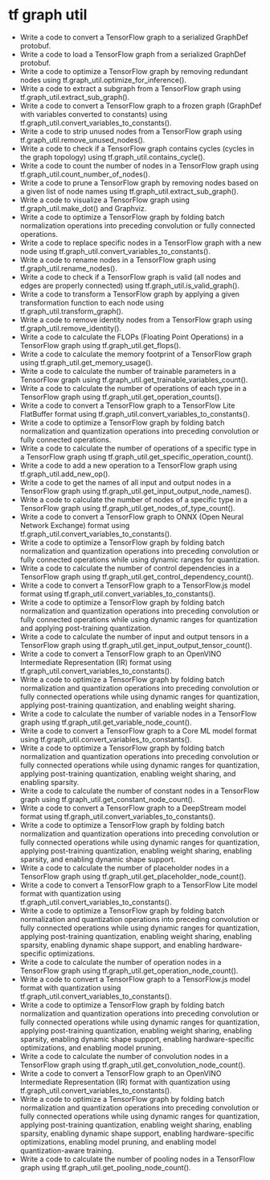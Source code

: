 # tf graph util

- Write a code to convert a TensorFlow graph to a serialized GraphDef protobuf.
- Write a code to load a TensorFlow graph from a serialized GraphDef protobuf.
- Write a code to optimize a TensorFlow graph by removing redundant nodes using tf.graph_util.optimize_for_inference().
- Write a code to extract a subgraph from a TensorFlow graph using tf.graph_util.extract_sub_graph().
- Write a code to convert a TensorFlow graph to a frozen graph (GraphDef with variables converted to constants) using tf.graph_util.convert_variables_to_constants().
- Write a code to strip unused nodes from a TensorFlow graph using tf.graph_util.remove_unused_nodes().
- Write a code to check if a TensorFlow graph contains cycles (cycles in the graph topology) using tf.graph_util.contains_cycle().
- Write a code to count the number of nodes in a TensorFlow graph using tf.graph_util.count_number_of_nodes().
- Write a code to prune a TensorFlow graph by removing nodes based on a given list of node names using tf.graph_util.extract_sub_graph().
- Write a code to visualize a TensorFlow graph using tf.graph_util.make_dot() and Graphviz.
- Write a code to optimize a TensorFlow graph by folding batch normalization operations into preceding convolution or fully connected operations.
- Write a code to replace specific nodes in a TensorFlow graph with a new node using tf.graph_util.convert_variables_to_constants().
- Write a code to rename nodes in a TensorFlow graph using tf.graph_util.rename_nodes().
- Write a code to check if a TensorFlow graph is valid (all nodes and edges are properly connected) using tf.graph_util.is_valid_graph().
- Write a code to transform a TensorFlow graph by applying a given transformation function to each node using tf.graph_util.transform_graph().
- Write a code to remove identity nodes from a TensorFlow graph using tf.graph_util.remove_identity().
- Write a code to calculate the FLOPs (Floating Point Operations) in a TensorFlow graph using tf.graph_util.get_flops().
- Write a code to calculate the memory footprint of a TensorFlow graph using tf.graph_util.get_memory_usage().
- Write a code to calculate the number of trainable parameters in a TensorFlow graph using tf.graph_util.get_trainable_variables_count().
- Write a code to calculate the number of operations of each type in a TensorFlow graph using tf.graph_util.get_operation_counts().
- Write a code to convert a TensorFlow graph to a TensorFlow Lite FlatBuffer format using tf.graph_util.convert_variables_to_constants().
- Write a code to optimize a TensorFlow graph by folding batch normalization and quantization operations into preceding convolution or fully connected operations.
- Write a code to calculate the number of operations of a specific type in a TensorFlow graph using tf.graph_util.get_specific_operation_count().
- Write a code to add a new operation to a TensorFlow graph using tf.graph_util.add_new_op().
- Write a code to get the names of all input and output nodes in a TensorFlow graph using tf.graph_util.get_input_output_node_names().
- Write a code to calculate the number of nodes of a specific type in a TensorFlow graph using tf.graph_util.get_nodes_of_type_count().
- Write a code to convert a TensorFlow graph to ONNX (Open Neural Network Exchange) format using tf.graph_util.convert_variables_to_constants().
- Write a code to optimize a TensorFlow graph by folding batch normalization and quantization operations into preceding convolution or fully connected operations while using dynamic ranges for quantization.
- Write a code to calculate the number of control dependencies in a TensorFlow graph using tf.graph_util.get_control_dependency_count().
- Write a code to convert a TensorFlow graph to a TensorFlow.js model format using tf.graph_util.convert_variables_to_constants().
- Write a code to optimize a TensorFlow graph by folding batch normalization and quantization operations into preceding convolution or fully connected operations while using dynamic ranges for quantization and applying post-training quantization.
- Write a code to calculate the number of input and output tensors in a TensorFlow graph using tf.graph_util.get_input_output_tensor_count().
- Write a code to convert a TensorFlow graph to an OpenVINO Intermediate Representation (IR) format using tf.graph_util.convert_variables_to_constants().
- Write a code to optimize a TensorFlow graph by folding batch normalization and quantization operations into preceding convolution or fully connected operations while using dynamic ranges for quantization, applying post-training quantization, and enabling weight sharing.
- Write a code to calculate the number of variable nodes in a TensorFlow graph using tf.graph_util.get_variable_node_count().
- Write a code to convert a TensorFlow graph to a Core ML model format using tf.graph_util.convert_variables_to_constants().
- Write a code to optimize a TensorFlow graph by folding batch normalization and quantization operations into preceding convolution or fully connected operations while using dynamic ranges for quantization, applying post-training quantization, enabling weight sharing, and enabling sparsity.
- Write a code to calculate the number of constant nodes in a TensorFlow graph using tf.graph_util.get_constant_node_count().
- Write a code to convert a TensorFlow graph to a DeepStream model format using tf.graph_util.convert_variables_to_constants().
- Write a code to optimize a TensorFlow graph by folding batch normalization and quantization operations into preceding convolution or fully connected operations while using dynamic ranges for quantization, applying post-training quantization, enabling weight sharing, enabling sparsity, and enabling dynamic shape support.
- Write a code to calculate the number of placeholder nodes in a TensorFlow graph using tf.graph_util.get_placeholder_node_count().
- Write a code to convert a TensorFlow graph to a TensorFlow Lite model format with quantization using tf.graph_util.convert_variables_to_constants().
- Write a code to optimize a TensorFlow graph by folding batch normalization and quantization operations into preceding convolution or fully connected operations while using dynamic ranges for quantization, applying post-training quantization, enabling weight sharing, enabling sparsity, enabling dynamic shape support, and enabling hardware-specific optimizations.
- Write a code to calculate the number of operation nodes in a TensorFlow graph using tf.graph_util.get_operation_node_count().
- Write a code to convert a TensorFlow graph to a TensorFlow.js model format with quantization using tf.graph_util.convert_variables_to_constants().
- Write a code to optimize a TensorFlow graph by folding batch normalization and quantization operations into preceding convolution or fully connected operations while using dynamic ranges for quantization, applying post-training quantization, enabling weight sharing, enabling sparsity, enabling dynamic shape support, enabling hardware-specific optimizations, and enabling model pruning.
- Write a code to calculate the number of convolution nodes in a TensorFlow graph using tf.graph_util.get_convolution_node_count().
- Write a code to convert a TensorFlow graph to an OpenVINO Intermediate Representation (IR) format with quantization using tf.graph_util.convert_variables_to_constants().
- Write a code to optimize a TensorFlow graph by folding batch normalization and quantization operations into preceding convolution or fully connected operations while using dynamic ranges for quantization, applying post-training quantization, enabling weight sharing, enabling sparsity, enabling dynamic shape support, enabling hardware-specific optimizations, enabling model pruning, and enabling model quantization-aware training.
- Write a code to calculate the number of pooling nodes in a TensorFlow graph using tf.graph_util.get_pooling_node_count().